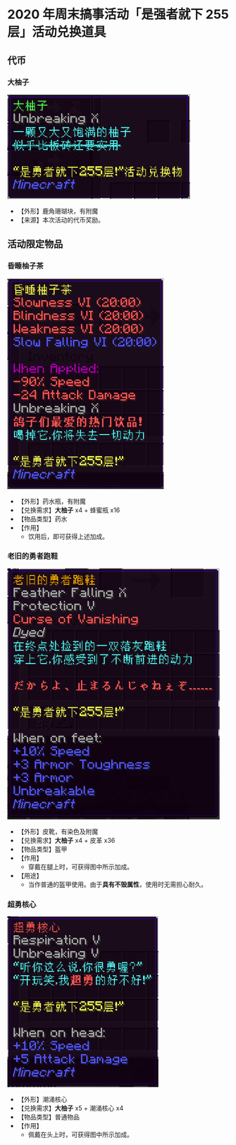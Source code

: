 # 2020 年周末搞事活动「是强者就下 255 层」活动兑换道具

## 代币

### 大柚子

![大柚子](../../../assets/images/items/activity-exclusive/2020-255floor/大柚子.png)

* 【外形】鹿角珊瑚块，有附魔
* 【来源】本次活动的代币奖励。

## 活动限定物品

### 昏睡柚子茶

![昏睡柚子茶](../../../assets/images/items/activity-exclusive/2020-255floor/昏睡柚子茶.png)

* 【外形】药水瓶，有附魔
* 【兑换需求】**大柚子** x4 + 蜂蜜瓶 x16
* 【物品类型】药水
* 【作用】
  * 饮用后，即可获得上述加成。

### 老旧的勇者跑鞋

![老旧的勇者跑鞋](../../../assets/images/items/activity-exclusive/2020-255floor/老旧的勇者跑鞋.png)

* 【外形】皮靴，有染色及附魔
* 【兑换需求】**大柚子** x4 + 皮革 x36
* 【物品类型】盔甲
* 【作用】
  * 穿戴在腿上时，可获得图中所示加成。
* 【用途】
  * 当作普通的盔甲使用。由于**具有不毁属性**，使用时无需担心耐久。

### 超勇核心

![超勇核心](../../../assets/images/items/activity-exclusive/2020-255floor/超勇核心.png)

* 【外形】潮涌核心
* 【兑换需求】**大柚子** x5 + 潮涌核心 x4
* 【物品类型】普通物品
* 【作用】
  * 佩戴在头上时，可获得图中所示加成。
